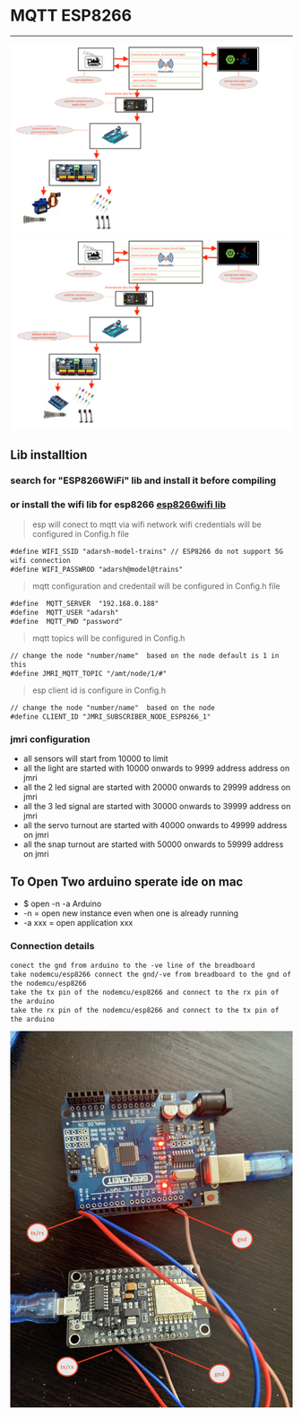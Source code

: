 # MQTT ESP8266 

---

![img](../../../image/dig5.png)
![img](../../../image/dig6.png)


## Lib installtion 

### search for "ESP8266WiFi" lib and install it before compiling 
### or install the wifi lib for esp8266 [esp8266wifi lib](https://github.com/Adarsh-Model-Trains/jmri-mqtt-spring-transformer-wireless-eco-system/raw/main/lib/ESP8266WiFi.zip)



> esp will conect to mqtt via wifi network 
> wifi credentials will be configured in Config.h file 
```
#define WIFI_SSID "adarsh-model-trains" // ESP8266 do not support 5G wifi connection
#define WIFI_PASSWROD "adarsh@model@trains"
```
> mqtt configuration and credentail will be configured in Config.h file 
```
#define  MQTT_SERVER  "192.168.0.188"
#define  MQTT_USER "adarsh"
#define  MQTT_PWD "password"
```
> mqtt topics will be configured in Config.h 
```
// change the node "number/name"  based on the node default is 1 in this 
#define JMRI_MQTT_TOPIC "/amt/node/1/#"
```

> esp client id is configure in Config.h 
```
// change the node "number/name"  based on the node
#define CLIENT_ID "JMRI_SUBSCRIBER_NODE_ESP8266_1"
```



### jmri configuration 
* all sensors will start from 10000 to limit 
* all the light are started with 10000 onwards to 9999 address address on jmri
* all the 2 led signal are started with 20000 onwards to 29999 address on jmri
* all the 3 led signal are started with 30000 onwards to 39999 address on jmri
* all the servo turnout are started with 40000 onwards to 49999 address on jmri
* all the snap turnout are started with 50000 onwards to 59999 address on jmri


## To Open Two arduino sperate ide on mac 
* $ open -n -a Arduino
* -n = open new instance even when one is already running
* -a xxx = open application xxx


### Connection details 

```
conect the gnd from arduino to the -ve line of the breadboard 
take nodemcu/esp8266 connect the gnd/-ve from breadboard to the gnd of the nodemcu/esp8266
take the tx pin of the nodemcu/esp8266 and connect to the rx pin of the arduino 
take the rx pin of the nodemcu/esp8266 and connect to the tx pin of the arduino 

```


![img](../../../image/con.JPG)
